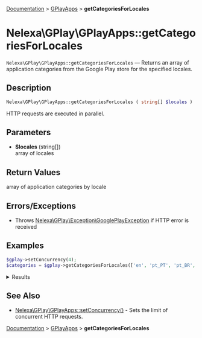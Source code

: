 [Documentation](../../README.md) > [GPlayApps](README.md) > **getCategoriesForLocales**

# Nelexa\GPlay\GPlayApps::getCategoriesForLocales
`Nelexa\GPlay\GPlayApps::getCategoriesForLocales` — Returns an array of application categories from the Google Play store for the specified locales.

## Description
```php
Nelexa\GPlay\GPlayApps::getCategoriesForLocales ( string[] $locales ) : Nelexa\GPlay\Model\Category[][]
```
HTTP requests are executed in parallel.

## Parameters
* **$locales** (string[])  
array of locales

## Return Values
array of application categories by locale


## Errors/Exceptions
* Throws [Nelexa\GPlay\Exception\GooglePlayException](../GooglePlayException/README.md) if HTTP error is received
## Examples
```php
$gplay->setConcurrency(4);
$categories = $gplay->getCategoriesForLocales(['en', 'pt_PT', 'pt_BR', 'fr']);
```
<details>
  <summary>Results</summary>

```php
array:4 [
    "en_US" => array:58 [
      0 => class Nelexa\GPlay\Model\Category {
        -getId(): string: "ART_AND_DESIGN"
        -getName(): string: "Art & Design"
        -isGamesCategory(): bool: false
        -isFamilyCategory(): bool: false
        -isApplicationCategory(): bool: true
        -asArray(): array: …
        -jsonSerialize(): mixed: …
      }
      1 => class Nelexa\GPlay\Model\Category {
        -getId(): string: "AUTO_AND_VEHICLES"
        -getName(): string: "Auto & Vehicles"
        -isGamesCategory(): bool: false
        -isFamilyCategory(): bool: false
        -isApplicationCategory(): bool: true
        -asArray(): array: …
        -jsonSerialize(): mixed: …
      }
      …
    ]
    "pt_PT" => array:58 [
      0 => class Nelexa\GPlay\Model\Category {
        -getId(): string: "FOOD_AND_DRINK"
        -getName(): string: "Alimentação e bebida"
        -isGamesCategory(): bool: false
        -isFamilyCategory(): bool: false
        -isApplicationCategory(): bool: true
        -asArray(): array: …
        -jsonSerialize(): mixed: …
      }
      1 => class Nelexa\GPlay\Model\Category {
        -getId(): string: "ART_AND_DESIGN"
        -getName(): string: "Arte e design"
        -isGamesCategory(): bool: false
        -isFamilyCategory(): bool: false
        -isApplicationCategory(): bool: true
        -asArray(): array: …
        -jsonSerialize(): mixed: …
      }
      …
    ]
    "pt_BR" => array:58 [
      0 => class Nelexa\GPlay\Model\Category {
        -getId(): string: "ART_AND_DESIGN"
        -getName(): string: "Arte e design"
        -isGamesCategory(): bool: false
        -isFamilyCategory(): bool: false
        -isApplicationCategory(): bool: true
        -asArray(): array: …
        -jsonSerialize(): mixed: …
      }
      1 => class Nelexa\GPlay\Model\Category {
        -getId(): string: "BEAUTY"
        -getName(): string: "Beleza"
        -isGamesCategory(): bool: false
        -isFamilyCategory(): bool: false
        -isApplicationCategory(): bool: true
        -asArray(): array: …
        -jsonSerialize(): mixed: …
      }
      …
    ]
    "fr_FR" => array:58 [
      0 => class Nelexa\GPlay\Model\Category {
        -getId(): string: "NEWS_AND_MAGAZINES"
        -getName(): string: "Actualités et magazines"
        -isGamesCategory(): bool: false
        -isFamilyCategory(): bool: false
        -isApplicationCategory(): bool: true
        -asArray(): array: …
        -jsonSerialize(): mixed: …
      }
      1 => class Nelexa\GPlay\Model\Category {
        -getId(): string: "ART_AND_DESIGN"
        -getName(): string: "Art et design"
        -isGamesCategory(): bool: false
        -isFamilyCategory(): bool: false
        -isApplicationCategory(): bool: true
        -asArray(): array: …
        -jsonSerialize(): mixed: …
      }
      …
    ]
  ]
```

</details>

## See Also
* [Nelexa\GPlay\GPlayApps::setConcurrency()](gplayapps.setconcurrency.md) - Sets the limit of concurrent HTTP requests.

[Documentation](../../README.md) > [GPlayApps](README.md) > **getCategoriesForLocales**
